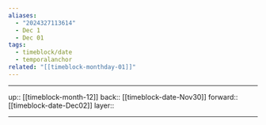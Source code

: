 ```yaml
---
aliases:
  - "2024327113614"
  - Dec 1
  - Dec 01
tags:
  - timeblock/date
  - temporalanchor
related: "[[timeblock-monthday-01]]"
---
```




***

up:: [[timeblock-month-12]]
back:: [[timeblock-date-Nov30]]
forward:: [[timeblock-date-Dec02]]
layer:: 

***

